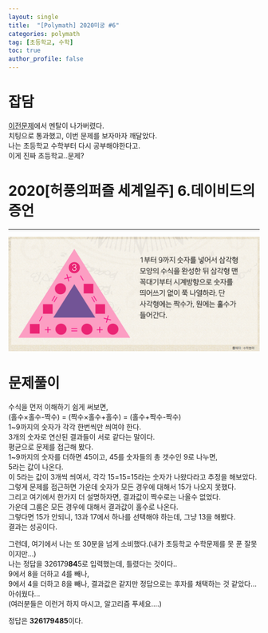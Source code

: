 ```yaml
---
layout: single
title:  "[Polymath] 2020미궁 #6"
categories: polymath
tag: [초등학교, 수학]
toc: true
author_profile: false
---
```


# 잡담   
[이전문제](https://notitleuntitle.github.io/polymath/04-polymath-2020-5/)에서 멘탈이 나가버렸다.   
치팅으로 통과했고, 이번 문제를 보자마자 깨달았다.    
나는 초등학교 수학부터 다시 공부해야한다고.    
이게 진짜 초등학교..문제?   


# 2020[허풍의퍼즐 세계일주] 6.데이비드의 증언     
***

![첫번째 문제](https://github.com/NOTITLEUNTITLE/NOTITLEUNTITLE.github.io/blob/master/images/2022-01-15/polymath-2020-6.PNG?raw=true)





# 문제풀이
수식을 먼저 이해하기 쉽게 써보면,     
(홀수×홀수-짝수) = (짝수×홀수+홀수) = (홀수+짝수-짝수)    
1~9까지의 숫자가 각각 한번씩만 씌여야 한다.         
3개의 숫자로 연산된 결과들이 서로 같다는 말이다.    
평균으로 문제를 접근해 봤다.    
1~9까지의 숫자를 더하면 45이고, 45를 숫자들의 총 갯수인 9로 나누면,   
5라는 값이 나온다.   
이 5라는 값이 3개씩 씌여서, 각각 15=15=15라는 숫자가 나왔다라고 추정을 해보았다.    
그렇게 문제를 접근하면 가운데 숫자가 모든 경우에 대해서 15가 나오지 못했다.     
그리고 여기에서 한가지 더 설명하자면, 결과값이 짝수로는 나올수 없었다.   
가운데 그룹은 모든 경우에 대해서 결과값이 홀수로 나온다.   
그렇다면 15가 안되니, 13과 17에서 하나를 선택해야 하는데, 그냥 13을 해봤다.    
결과는 성공이다.    

그런데, 여기에서 나는 또 30분을 넘게 소비했다.(내가 초등학교 수학문제를 못 푼 잘못이지만...)   
나는 정답을 326179**84**5로 입력했는데, 틀렸다는 것이다..   
9에서 8을 더하고 4를 빼나,    
9에서 4을 더하고 8을 빼나, 결과값은 같지만 정답으로는 후자를 채택하는 것 같았다... 아쉬웠다...    
(여러분들은 이런거 하지 마시고, 알고리즘 푸세요....)    


정답은 **326179485**이다.
